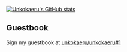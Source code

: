 [![Unkokaeru's GitHub stats](https://github-readme-stats.vercel.app/api?username=unkokaeru&theme=transparent)](https://github.com/anuraghazra/github-readme-stats)

## Guestbook

Sign my guestbook at [unkokaeru/unkokaeru#1](https://github.com/unkokaeru/unkokaeru/issues/1)

<!--START:guestbook-->

<!--END:guestbook-->
